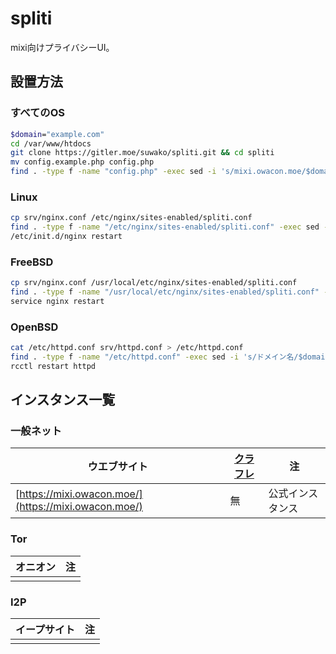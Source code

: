 # spliti

mixi向けプライバシーUI。

## 設置方法

### すべてのOS

```sh
$domain="example.com"
cd /var/www/htdocs
git clone https://gitler.moe/suwako/spliti.git && cd spliti
mv config.example.php config.php
find . -type f -name "config.php" -exec sed -i 's/mixi.owacon.moe/$domain/g'
```

### Linux

```sh
cp srv/nginx.conf /etc/nginx/sites-enabled/spliti.conf
find . -type f -name "/etc/nginx/sites-enabled/spliti.conf" -exec sed -i 's/ドメイン名/$domain/g'
/etc/init.d/nginx restart
```

### FreeBSD

```sh
cp srv/nginx.conf /usr/local/etc/nginx/sites-enabled/spliti.conf
find . -type f -name "/usr/local/etc/nginx/sites-enabled/spliti.conf" -exec sed -i 's/ドメイン名/$domain/g'
service nginx restart
```

### OpenBSD

```sh
cat /etc/httpd.conf srv/httpd.conf > /etc/httpd.conf
find . -type f -name "/etc/httpd.conf" -exec sed -i 's/ドメイン名/$domain/g'
rcctl restart httpd
```

## インスタンス一覧

### 一般ネット

| ウエブサイト | [クラフレ](http://jezf25zgvxlsvuzdzm6fg2hoetmruhy4uxnolyw46tuh4jugcwc7byqd.onion/Cloudflare%E3%82%92%E4%BD%BF%E3%82%8F%E3%81%AA%E3%81%84%E7%90%86%E7%94%B1%EF%BC%88%E3%83%AA%E3%83%81%E3%83%A3%E3%83%BC%E3%83%89%E3%83%BB%E3%82%B9%E3%83%88%E3%83%BC%E3%83%AB%E3%83%9E%E3%83%B3%EF%BC%89) | 注 |
| -- | -- | -- |
| [https://mixi.owacon.moe/](https://mixi.owacon.moe/) | 無 | 公式インスタンス |

### Tor

| オニオン | 注 |
| -- | -- |
| | |

### I2P

| イープサイト | 注 |
| -- | -- |
| | |
